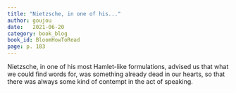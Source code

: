 ```yaml
---
title: "Nietzsche, in one of his..."
author: goujou
date:   2021-06-20
category: book_blog
book_id: BloomHowToRead
page: p. 183
---
```

Nietzsche, in one of his most Hamlet-like formulations, advised us that what we could find words for, was something already dead in our hearts, so that there was always some kind of contempt in the act of speaking.
